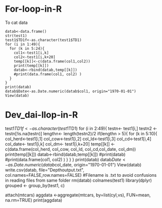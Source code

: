 # For-loop-in-R
To cat data

```
datab<-data.frame()
str(test1)
test1$TD1f<-as.character(test1$TD1)
for (i in 1:49){
  for (k in 5:24){
    col1<-test1[i,k]
    col2<-test1[i,k+20]
    temp[[k]]<-c(data.frame(col1,col2))
    print(temp[[k]])
    datab<-rbind(datab,temp[[k]])
    #print(data.frame(col1, col2) )
  }
}
print(datab)
datab$Date<-as.Date.numeric(datab$col1, origin="1970-01-01")
View(datab)
```

# Dev_dai-llop-in-R

test1$TD1f<-as.character(test1$TD1)
for (i in 2:49){ 
  testn<- test1[i,]
  testn2 <- testn[!is.na(testn)]
  lengthn<- length(testn2)/2
  if(lengthn > 5){
    for (k in 5:10){
    col_herd<-test1[i,1]
    col_cow<-test1[i,2]
    col_ld<-test1[i,3]
    col_cd<-test1[i,4]
    col_date<- test1[i,k]
    col_dm<- test1[i,k+20]
    temp[[k]] <- c(data.frame(col_herd, col_cow, col_ld, col_cd,col_date, col_dm))
    print(temp[[k]])
    datab<-rbind(datab,temp[[k]])
    #print(datab)
    #print(data.frame(col1, col2) )
  }
  }
}
print(datab)
datab$Date<-as.Date.numeric(datab$col_date, origin="1970-01-01")
View(datab)
write.csv(datab, file="Depthoutput.txt", col.names=FALSE,row.names=FALSE) #Filename is .txt to avoid confusions in reading files from same folder
rm(datab)
colnames(test1)
library(dplyr)
grouped <- group_by(test1, c)


attach(mtcars)
aggdata <-aggregate(mtcars, by=list(cyl,vs), 
                    FUN=mean, na.rm=TRUE)
print(aggdata)
